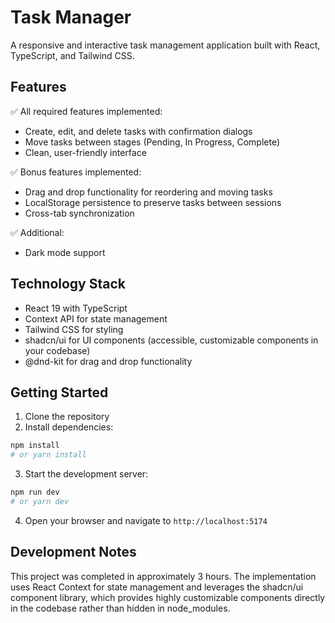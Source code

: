 # Task Manager

A responsive and interactive task management application built with React, TypeScript, and Tailwind CSS.

## Features

✅ All required features implemented:

- Create, edit, and delete tasks with confirmation dialogs
- Move tasks between stages (Pending, In Progress, Complete)
- Clean, user-friendly interface

✅ Bonus features implemented:

- Drag and drop functionality for reordering and moving tasks
- LocalStorage persistence to preserve tasks between sessions
- Cross-tab synchronization

✅ Additional:

- Dark mode support

## Technology Stack

- React 19 with TypeScript
- Context API for state management
- Tailwind CSS for styling
- shadcn/ui for UI components (accessible, customizable components in your codebase)
- @dnd-kit for drag and drop functionality

## Getting Started

1. Clone the repository
2. Install dependencies:

```bash
npm install
# or yarn install
```

3. Start the development server:

```bash
npm run dev
# or yarn dev
```

4. Open your browser and navigate to `http://localhost:5174`

## Development Notes

This project was completed in approximately 3 hours. The implementation uses React Context for state management and leverages the shadcn/ui component library, which provides highly customizable components directly in the codebase rather than hidden in node_modules.
